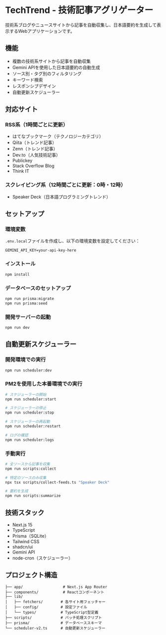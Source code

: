 # TechTrend - 技術記事アグリゲーター

技術系ブログやニュースサイトから記事を自動収集し、日本語要約を生成して表示するWebアプリケーションです。

## 機能

- 複数の技術系サイトから記事を自動収集
- Gemini APIを使用した日本語要約の自動生成
- ソース別・タグ別のフィルタリング
- キーワード検索
- レスポンシブデザイン
- 自動更新スケジューラー

## 対応サイト

### RSS系（1時間ごとに更新）
- はてなブックマーク（テクノロジーカテゴリ）
- Qiita（トレンド記事）
- Zenn（トレンド記事）
- Dev.to（人気技術記事）
- Publickey
- Stack Overflow Blog
- Think IT

### スクレイピング系（12時間ごとに更新：0時・12時）
- Speaker Deck（日本語プログラミングトレンド）

## セットアップ

### 環境変数

`.env.local`ファイルを作成し、以下の環境変数を設定してください：

```
GEMINI_API_KEY=your-api-key-here
```

### インストール

```bash
npm install
```

### データベースのセットアップ

```bash
npm run prisma:migrate
npm run prisma:seed
```

### 開発サーバーの起動

```bash
npm run dev
```

## 自動更新スケジューラー

### 開発環境での実行

```bash
npm run scheduler:dev
```

### PM2を使用した本番環境での実行

```bash
# スケジューラーの開始
npm run scheduler:start

# スケジューラーの停止
npm run scheduler:stop

# スケジューラーの再起動
npm run scheduler:restart

# ログの確認
npm run scheduler:logs
```

### 手動実行

```bash
# 全ソースから記事を収集
npm run scripts:collect

# 特定のソースのみ収集
npx tsx scripts/collect-feeds.ts "Speaker Deck"

# 要約を生成
npm run scripts:summarize
```

## 技術スタック

- Next.js 15
- TypeScript
- Prisma（SQLite）
- Tailwind CSS
- shadcn/ui
- Gemini API
- node-cron（スケジューラー）

## プロジェクト構造

```
├── app/                  # Next.js App Router
├── components/           # Reactコンポーネント
├── lib/
│   ├── fetchers/        # 各サイト用フェッチャー
│   ├── config/          # 設定ファイル
│   └── types/           # TypeScript型定義
├── scripts/             # バッチ処理スクリプト
├── prisma/              # データベーススキーマ
└── scheduler-v2.ts      # 自動更新スケジューラー
```